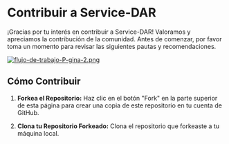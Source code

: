 # Contribuir a Service-DAR

¡Gracias por tu interés en contribuir a Service-DAR! Valoramos y apreciamos la contribución de la comunidad. Antes de comenzar, por favor toma un momento para revisar las siguientes pautas y recomendaciones.

[![flujo-de-trabajo-P-gina-2.png](https://i.postimg.cc/SK2BrVQk/flujo-de-trabajo-P-gina-2.png)](https://postimg.cc/FfvCFyJB)

## Cómo Contribuir

1. **Forkea el Repositorio:** Haz clic en el botón "Fork" en la parte superior de esta página para crear una copia de este repositorio en tu cuenta de GitHub.

2. **Clona tu Repositorio Forkeado:** Clona el repositorio que forkeaste a tu máquina local.



